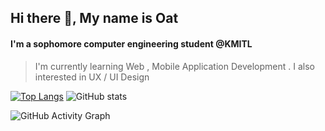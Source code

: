 ## Hi there 👋, My name is Oat
#### I'm a sophomore computer engineering student @KMITL
> I'm currently learning Web , Mobile Application Development . I also interested in UX / UI Design 


  

[![Top Langs](https://github-readme-stats.vercel.app/api/top-langs/?username=aphisit-ths)](https://github.com/anuraghazra/github-readme-stats) ![GitHub stats](https://github-readme-stats.vercel.app/api?username=aphisit-ths&show_icons=true)  


![GitHub Activity Graph](https://activity-graph.herokuapp.com/graph?username=aphisit-ths)  

